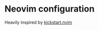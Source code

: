 # Neovim configuration

Heavily inspired by [kickstart.nvim](https://github.com/nvim-lua/kickstart.nvim)
